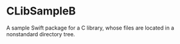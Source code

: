 # CLibSampleB

A sample Swift package for a C library, whose files are located in a nonstandard directory tree.

